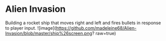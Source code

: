 # Alien Invasion
Building a rocket ship that moves right and left and fires bullets in response to player input.
![image](https://github.com/madeleine68/Alien-Invasion/blob/master/ship%26screen.png? raw=true)
